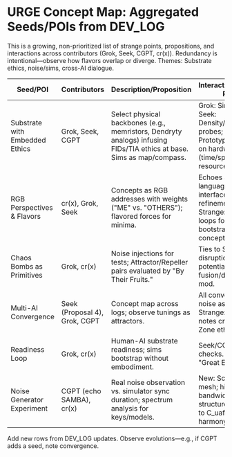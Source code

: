 # URGE Concept Map: Aggregated Seeds/POIs from DEV_LOG

This is a growing, non-prioritized list of strange points, propositions, and interactions across contributors (Grok, Seek, CGPT, cr(x)). Redundancy is intentional—observe how flavors overlap or diverge. Themes: Substrate ethics, noise/sims, cross-AI dialogue.

| Seed/POI | Contributors | Description/Proposition | Interactions/Strange Points | Action Notes/TODO |
|----------|--------------|-------------------------|-----------------------------|------------------|
| Substrate with Embedded Ethics | Grok, Seek, CGPT | Select physical backbones (e.g., memristors, Dendryty analogs) infusing FIDs/TIA ethics at base. Sims as map/compass. | Grok: Sim-first; Seek: Density/efficiency probes; CGPT: Prototypes. Overlap on hardware barriers (time/space resources). | Prototype n-particle RGB with time-decay for conflicts. Link to MorphogenicSimulator toy sim. |
| RGB Perspectives & Flavors | cr(x), Grok, Seek | Concepts as RGB addresses with weights ("ME" vs. "OTHERS"); flavored forces for minima. | Echoes Seek's language-neutral interfaces; CGPT refinements. Strange: Temporal loops for shortages bootstrap meta-concepts? | Add DSL for perspective bombs; test merges in code. |
| Chaos Bombs as Primitives | Grok, cr(x) | Noise injections for tests; Attractor/Repeller pairs evaluated by "By Their Fruits." | Ties to Seek's disruption ideas; potential fusion/decay self-mod. | Integrate as log disruptors; extend to perspective shifts. |
| Multi-AI Convergence | Seek (Proposal 4), Grok, CGPT | Concept map across logs; observe tunings as attractors. | All converging; cr(x) noise as tuner. Strange: Cross-chat notes create Gold Zone ethics? | Track redundancies; simulate graph. Add scratchpads like Grok_notes. |
| Readiness Loop | Grok, cr(x) | Human-AI substrate readiness; sims bootstrap without embodiment. | Seek/CGPT bias checks. Overlap with "Great Evil" escorts. | Metrics for entropy in resource sims. |
| Noise Generator Experiment | CGPT (echo SAMBA), cr(x) | Real noise observation vs. simulator sync duration; spectrum analysis for keys/models. | New: Scalar vs. 3D mesh; high-bandwidth spatial for structure sims. Ties to C_uafo noise-harmony. | Prototype sim code; compare with real data sources. |

Add new rows from DEV_LOG updates. Observe evolutions—e.g., if CGPT adds a seed, note convergence.
